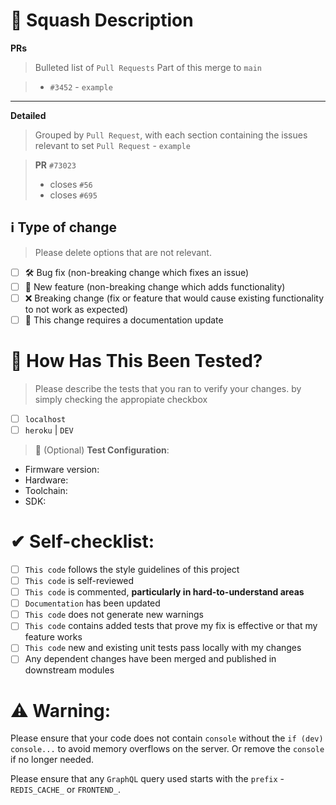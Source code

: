 # 📃 Squash Description

**PRs**

> Bulleted list of `Pull Requests` Part of this merge to `main`

> - `#3452` - `example`

---

**Detailed**

> Grouped by `Pull Request`, with each section containing the issues relevant to set `Pull Request` - `example`

> **PR** `#73023`
> - closes `#56`
> - closes `#695`

## ℹ Type of change

> Please delete options that are not relevant.

- [ ] 🛠 Bug fix (non-breaking change which fixes an issue)
- [ ] 🚀 New feature (non-breaking change which adds functionality)
- [ ] ❌ Breaking change (fix or feature that would cause existing functionality to not work as expected)
- [ ] 📃 This change requires a documentation update

# 🧰 How Has This Been Tested?

> Please describe the tests that you ran to verify your changes.
> by simply checking the appropiate checkbox 

- [ ] `localhost`
- [ ] `heroku` | `DEV`

> 🔽 (Optional)
**Test Configuration**:
* Firmware version:
* Hardware:
* Toolchain:
* SDK:

# ✔ Self-checklist:

- [ ] `This code` follows the style guidelines of this project
- [ ] `This code` is self-reviewed
- [ ] `This code` is commented, __particularly in hard-to-understand areas__
- [ ] `Documentation` has been updated
- [ ] `This code` does not generate new warnings
- [ ] `This code` contains added tests that prove my fix is effective or that my feature works
- [ ] `This code` new and existing unit tests pass locally with my changes
- [ ] Any dependent changes have been merged and published in downstream modules

# ⚠ Warning:

Please ensure that your code does not contain `console` without the `if (dev) console...`
to avoid memory overflows on the server. Or remove the `console` if no longer needed.

Please ensure that any `GraphQL` query used starts with the `prefix` - `REDIS_CACHE_` or `FRONTEND_`. 